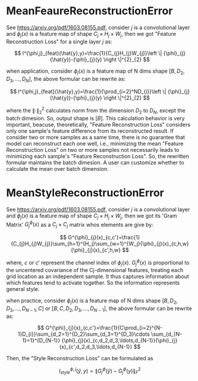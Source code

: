 # MeanFeaureReconstructionError
See https://arxiv.org/pdf/1603.08155.pdf, consider $j$ is a convolutional layer and ${\phi}_{j}(x)$ is a feature map of shape $C_{j}\times H_{j}\times W_{j}$, then we got "Feature Reconstruction Loss" for a single layer $j$ as:

$$
l^{\phi,j}_{feat}(\hat{y},y)=\frac{1}{C_{j}H_{j}W_{j}}\left \| {\phi}_{j}(\hat{y})-{\phi}_{j}(y) \right \|^{2}_{2}
$$

when application, consider ${\phi}_{j}(x)$ is a feature map of N dims shape $[B,D_{2},D_{3},...,D_{N}]$, the  above formular can be rewrite as:

$$
l^{\phi,j}_{feat}(\hat{y},y)=\frac{1}{\prod_{i=2}^ND_{i}}\left \| {\phi}_{j}(\hat{y})-{\phi}_{j}(y) \right \|^{2}_{2}
$$

where the $\left \| \cdot \right \|^{2}_{2}$ calculates norm from the dimension $D_{2}$ to $D_{N}$, except the batch dimesion. So, output shape is $[B]$. This calculation behavior is very important, beacuse, theoretically, "Feature Reconstruction Loss" considers only one sample's feature difference from its reconstructed result. If consider two or more samples as a same time, there is no guarantee that model can reconstruct each one well, i.e., minimizing the mean "Feature Reconstruction Loss" on two or more samples not necessarily leads to minimizing each sample's "Feature Reconstruction Loss". So, the rewritten formular maintains the batch dimesion. A user can customize whether to calculate the mean over batch dimension.

# MeanStyleReconstructionError

See https://arxiv.org/pdf/1603.08155.pdf, consider $j$ is a convolutional layer and ${\phi}_{j}(x)$ is a feature map of shape $C_{j}\times H_{j}\times W_{j}$, then we got its 'Gram Matrix' $G^{\phi}_{j}(x)$ as a $C_j\times C_j$ matrix whos elements are give by:

$$
    G^{\phi}_{j}(x)_{c,c'}=\frac{1}{C_{j}H_{j}W_{j}}\sum_{h=1}^{H_j}\sum_{w=1}^{W_j}{\phi}_{j}(x)_{c,h,w}{\phi}_{j}(x)_{c',h,w}
$$

where, $c$ or $c'$ represent the channel index of ${\phi}_{j}(x)$. $G^{\phi}_{j}(x)$ is proportional to the uncentered covariance of the Cj-dimensional features, treating each grid location as an independent sample. It thus captures information about which features tend to activate together. So the information represents general style. 

when practice, consider ${\phi}_{j}(x)$ is a feature map of N dims shape $[B,D_{2},D_{3},...,D_{N-1},C]$ or $[B,C,D_{2},D_{3},...,D_{N-1}]$, the above formular can be rewrite as:

$$
    G^{\phi}_{j}(x)_{c,c'}=\frac{1}{C\prod_{i=2}^{N-1}D_{i}}\sum_{d_2=1}^{D_2}\sum_{d_3=1}^{D_3}\cdots \sum_{d_{N-1}=1}^{D_{N-1}} {\phi}_{j}(x)_{c,d_2,d_3,\ldots,d_{N-1}}{\phi}_{j}(x)_{c',d_2,d_3,\ldots,d_{N-1}}
$$


Then, the "Style Reconstruction Loss" can be formulated as

$$
l^{\phi,j}_{style}(\hat{y},y)=\left \| G^{\phi}_{j}(\hat{y})-G^{\phi}_{j}(y) \right \|^{2}_{F}
$$




